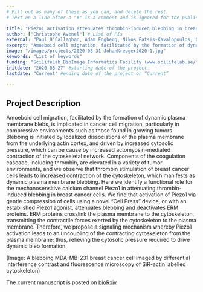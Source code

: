 ```yaml
---
# Fill out as many of these as you can, and delete the rest.
# Text on a line after a "#" is a comment and is ignored for the published page.

title: "Piezo1 activation attenuates thrombin-induced blebbing in breast cancer cells"
author: ["Christophe Avenel"] # List of PIs
external: "Paul O'Callaghan, Adam Engberg, Nikos Fatsis-Kavalopoulos, Gonzalo Sanchez, Olof Idevall-Hagren, and Johan Kreuger, Department of Medical Cell Biology, Uppsala University"
excerpt: "Amoeboid cell migration, facilitated by the formation of dynamic plasma membrane blebs, is implicated in cancer cell migration, particularly in compressive environments such as those found in growing tumors. Blebbing is initiated by localized dissociations of the plasma membrane from the underlying actin cortex, and driven by increased cytosolic pressure, which can be cause by increased actomyosin-mediated contraction of the cytoskeletal network."
image: "/images/projects/2020-08-31-JohanKreuger2020-1.jpg"
keywords: "List of keywords"
funding: "SciLifeLab BioImage Informatics Facility (www.scilifelab.se/facilities/bioimage-informatics)"
initdate: "2020-08-27" #starting date of the project
lastdate: "Current" #ending date of the project or “Current”

---
```


## Project Description
Amoeboid cell migration, facilitated by the formation of dynamic plasma membrane blebs, is implicated in cancer cell migration, particularly in compressive environments such as those found in growing tumors. Blebbing is initiated by localized dissociations of the plasma membrane from the underlying actin cortex, and driven by increased cytosolic pressure, which can be cause by increased actomyosin-mediated contraction of the cytoskeletal network. Components of the coagulation cascade, including thrombin, are elevated in a variety of tumor environments, and we observe that thrombin stimulation of breast cancer cells leads to increased contraction of the cytoskeleton, which manifests as dynamic plasma membrane blebbing.  Here we identify a functional role for the mechanosensitive calcium channel Piezo1 in attenuating thrombin-induced blebbing in breast cancer cells. We find that activation of Piezo1 via gentle compression of cells using a novel “Cell Press” device, or with an established Piezo1 agonist, attenuates blebbing and deactivates ERM proteins. ERM proteins crosslink the plasma membrane to the cytoskeleton, transmitting the contractile forces exerted by the cytoskeleton to the plasma membrane. Therefore, we propose a signaling mechanism whereby Piezo1 activation leads to an uncoupling of the contracting cytoskeleton from the plasma membrane; thus, relieving the cytosolic pressure required to drive dynamic bleb formation. 

(Image: A blebbing MDA-MB-231 breast cancer cell imaged by differential interference contrast and fluorescence microscopy of SiR-actin labelled cytoskeleton)

The current manuscript is posted on [bioRxiv](https://www.biorxiv.org/content/10.1101/2020.04.30.068338v1)
